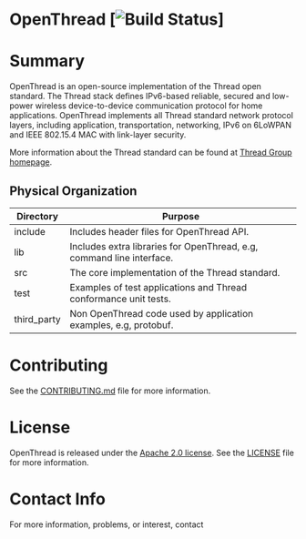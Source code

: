 OpenThread [![Build Status](https://travis-ci.org/openthread/openthread.svg?branch=master)]
==========

# Summary

OpenThread is an open-source implementation of the Thread open standard.
The Thread stack defines IPv6-based reliable, secured and low-power
wireless device-to-device communication protocol for home applications.
OpenThread implements all Thread standard network protocol layers, including
application, transportation, networking, IPv6 on 6LoWPAN and IEEE 802.15.4
MAC with link-layer security.

More information about the Thread standard can be found
at [Thread Group homepage](http://www.threadgroup.org/).


## Physical Organization

Directory | Purpose
-------|--------
include | Includes header files for OpenThread API.
lib | Includes extra libraries for OpenThread, e.g, command line interface.
src | The core implementation of the Thread standard.
test | Examples of test applications and Thread conformance unit tests.
third_party | Non OpenThread code used by application examples, e.g, protobuf.


# Contributing

See the [CONTRIBUTING.md](CONTRIBUTING.md) file for more information.


# License

OpenThread is released under the [Apache 2.0 license](LICENSE).
See the [LICENSE](LICENSE) file for more information.

# Contact Info

For more information, problems, or interest, contact
